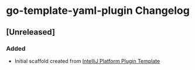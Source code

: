 <!-- Keep a Changelog guide -> https://keepachangelog.com -->

# go-template-yaml-plugin Changelog

## [Unreleased]
### Added
- Initial scaffold created from [IntelliJ Platform Plugin Template](https://github.com/JetBrains/intellij-platform-plugin-template)

